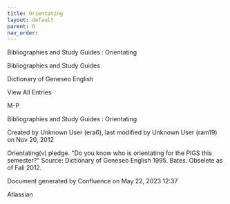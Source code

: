```yaml
---
title: Orientating
layout: default
parent: O
nav_order:
---
```


Bibliographies and Study Guides : Orientating

Bibliographies and Study Guides

Dictionary of Geneseo English

View All Entries

M-P

Bibliographies and Study Guides : Orientating

Created by  Unknown User (era6), last modified by  Unknown User (ram19) on Nov 20, 2012

Orientating(v) pledge. &quot;Do you know who is orientating for the PIGS this semester?&quot; Source: Dictionary of Geneseo English 1995. Bates. Obselete as of Fall 2012.

Document generated by Confluence on May 22, 2023 12:37

Atlassian
